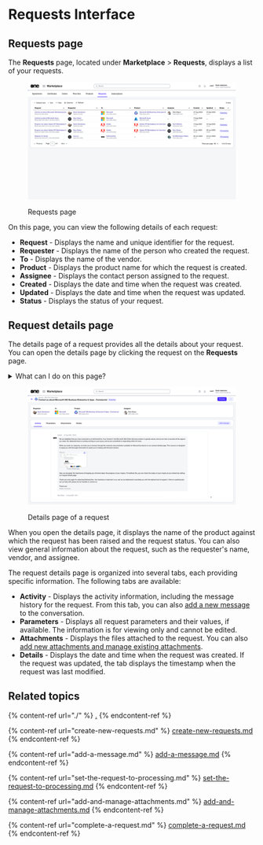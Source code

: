 # Requests Interface

## Requests page&#x20;

The **Requests** page, located under **Marketplace** > **Requests**, displays a list of your requests.&#x20;

<figure><img src="../../../.gitbook/assets/image (391).png" alt=""><figcaption><p> Requests page</p></figcaption></figure>

On this page, you can view the following details of each request:

* **Request** - Displays the name and unique identifier for the request.
* **Requester** - Displays the name of the person who created the request.&#x20;
* **To** - Displays the name of the vendor.
* **Product** - Displays the product name for which the request is created.
* **Assignee** - Displays the contact person assigned to the request.
* **Created** -  Displays the date and time when the request was created.
* **Updated** - Displays the date and time when the request was updated.
* **Status** - Displays the status of your request.&#x20;

## Request details page

The details page of a request provides all the details about your request. You can open the details page by clicking the request on the **Requests** page.

<details>

<summary>What can I do on this page?</summary>

From the details page, you can complete the following tasks:&#x20;

* [Add a message to the conversation](add-a-message.md).
* [Set your request from Querying to Processing](set-the-request-to-processing.md).
* [Add and manage your file attachments](add-and-manage-attachments.md).
* [Complete or close a request](complete-a-request.md).

</details>

<figure><img src="../../../.gitbook/assets/image (392).png" alt=""><figcaption><p>Details page of a request</p></figcaption></figure>

When you open the details page, it displays the name of the product against which the request has been raised and the request status. You can also view general information about the request, such as the requester's name, vendor, and assignee.&#x20;

The request details page is organized into several tabs, each providing specific information. The following tabs are available:

* **Activity** - Displays the activity information, including the message history for the request. From this tab, you can also [add a new message](add-a-message.md) to the conversation.&#x20;
* **Parameters** - Displays all request parameters and their values, if available. The information is for viewing only and cannot be edited.
* **Attachments** - Displays the files attached to the request. You can also [add new attachments and manage existing attachments](add-and-manage-attachments.md).&#x20;
* **Details** - Displays the date and time when the request was created. If the request was updated, the tab displays the timestamp when the request was last modified.

## Related topics

{% content-ref url="./" %}
[.](./)
{% endcontent-ref %}

{% content-ref url="create-new-requests.md" %}
[create-new-requests.md](create-new-requests.md)
{% endcontent-ref %}

{% content-ref url="add-a-message.md" %}
[add-a-message.md](add-a-message.md)
{% endcontent-ref %}

{% content-ref url="set-the-request-to-processing.md" %}
[set-the-request-to-processing.md](set-the-request-to-processing.md)
{% endcontent-ref %}

{% content-ref url="add-and-manage-attachments.md" %}
[add-and-manage-attachments.md](add-and-manage-attachments.md)
{% endcontent-ref %}

{% content-ref url="complete-a-request.md" %}
[complete-a-request.md](complete-a-request.md)
{% endcontent-ref %}
